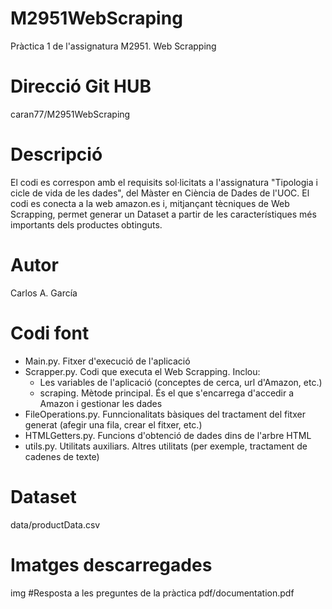 # M2951WebScraping
Pràctica 1 de l'assignatura M2951. Web Scrapping
# Direcció Git HUB
caran77/M2951WebScraping 
# Descripció
El codi es correspon amb el requisits sol·licitats a l'assignatura "Tipologia i cicle de vida de les dades", del Màster en Ciència de Dades de l'UOC. 
El codi es conecta a la web amazon.es i, mitjançant tècniques de Web Scrapping, permet generar un Dataset a partir de les característiques més importants dels productes obtinguts.
# Autor
Carlos A. García
# Codi font
 - Main.py. Fitxer d'execució de l'aplicació
 - Scrapper.py. Codi que executa el Web Scrapping. Inclou:
	- Les variables de l'aplicació (conceptes de cerca, url d'Amazon, etc.)
	- scraping. Mètode principal. És el que s'encarrega d'accedir a Amazon i gestionar les dades
 - FileOperations.py. Funncionalitats bàsiques del tractament del fitxer generat (afegir una fila, crear el fitxer, etc.)
 - HTMLGetters.py. Funcions d'obtenció de dades dins de l'arbre HTML 
 - utils.py. Utilitats auxiliars. Altres utilitats (per exemple, tractament de cadenes de texte)
# Dataset
data/productData.csv
# Imatges descarregades
img
#Resposta a les preguntes de la pràctica
pdf/documentation.pdf 